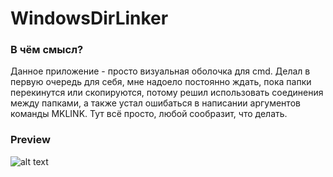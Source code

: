 # WindowsDirLinker

### В чём смысл? 

Данное приложение - просто визуальная оболочка для cmd. Делал в первую очередь для себя, мне надоело постоянно ждать, пока папки перекинутся или скопируются, потому решил использовать соединения между папками, а также устал ошибаться в написании аргументов команды MKLINK. Тут всё просто, любой сообразит, что делать. 

### Preview

![alt text](https://media.discordapp.net/attachments/1005416070942834749/1094723201961042012/image.png?width=682&height=369)
